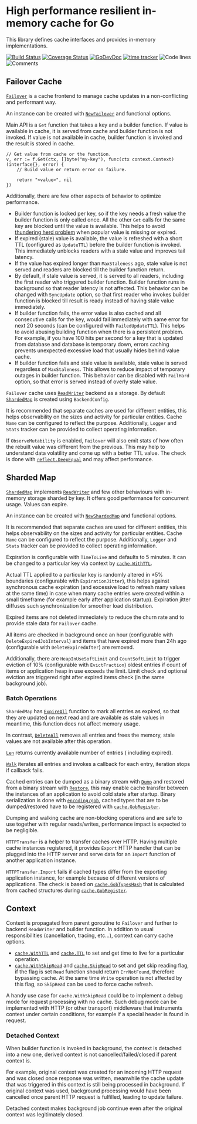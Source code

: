 # High performance resilient in-memory cache for Go

This library defines cache interfaces and provides in-memory implementations.

[![Build Status](https://github.com/bool64/cache/workflows/test-unit/badge.svg)](https://github.com/bool64/cache/actions?query=branch%3Amaster+workflow%3Atest-unit)
[![Coverage Status](https://codecov.io/gh/bool64/cache/branch/master/graph/badge.svg)](https://codecov.io/gh/bool64/cache)
[![GoDevDoc](https://img.shields.io/badge/dev-doc-00ADD8?logo=go)](https://pkg.go.dev/github.com/bool64/cache)
[![time tracker](https://wakatime.com/badge/github/bool64/cache.svg)](https://wakatime.com/badge/github/bool64/cache)
![Code lines](https://sloc.xyz/github/bool64/cache/?category=code)
![Comments](https://sloc.xyz/github/bool64/cache/?category=comments)

## Failover Cache

[`Failover`](https://pkg.go.dev/github.com/bool64/cache#Failover) is a cache frontend to manage cache updates in a
non-conflicting and performant way.

An instance can be created with [`NewFailover`](https://pkg.go.dev/github.com/bool64/cache#NewFailover) and functional
options.

Main API is a `Get` function that takes a key and a builder function. If value is available in cache, it is served from
cache and builder function is not invoked. If value is not available in cache, builder function is invoked and the
result is stored in cache.

```
// Get value from cache or the function.
v, err := f.Get(ctx, []byte("my-key"), func(ctx context.Context) (interface{}, error) {
    // Build value or return error on failure.

    return "<value>", nil
})
```

Additionally, there are few other aspects of behavior to optimize performance.

* Builder function is locked per key, so if the key needs a fresh value the builder function is only called once. All
  the other `Get` calls for the same key are blocked until the value is available. This helps to avoid
  [thundering herd problem](https://en.wikipedia.org/wiki/Thundering_herd_problem) when popular value is missing or
  expired.
* If expired (stale) value is available, the value is refreshed with a short TTL (configured as `UpdateTTL`) before the
  builder function is invoked. This immediately unblocks readers with a stale value and improves tail latency.
* If the value has expired longer than `MaxStaleness` ago, stale value is not served and readers are blocked till the
  builder function return.
* By default, if stale value is served, it is served to all readers, including the first reader who triggered builder
  function. Builder function runs in background so that reader latency is not affected. This behavior can be changed
  with `SyncUpdate` option, so that first reader who invokes builder function is blocked till result is ready instead of
  having stale value immediately.
* If builder function fails, the error value is also cached and all consecutive calls for the key, would fail
  immediately with same error for next 20 seconds (can be configured with `FailedUpdateTTL`). This helps to avoid
  abusing building function when there is a persistent problem. For example, if you have 100 hits per second for a key
  that is updated from database and database is temporary down, errors caching prevents unexpected excessive load that
  usually hides behind value cache.
* If builder function fails and stale value is available, stale value is served regardless of `MaxStaleness`. This
  allows to reduce impact of temporary outages in builder function. This behavior can be disabled with `FailHard`
  option, so that error is served instead of overly stale value.

`Failover` cache uses [`ReadWriter`](https://pkg.go.dev/github.com/bool64/cache#ReadWriter) backend as a storage. By
default [`ShardedMap`](https://pkg.go.dev/github.com/bool64/cache#ShardedMap) is created using `BackendConfig`.

It is recommended that separate caches are used for different entities, this helps observability on the sizes and
activity for particular entities. Cache `Name` can be configured to reflect the purpose. Additionally, `Logger`
and `Stats` tracker can be provided to collect operating information.

If `ObserveMutability` is enabled, `Failover` will also emit stats of how often the rebuilt value was different from the
previous. This may help to understand data volatility and come up with a better TTL value. The check is done
with [`reflect.DeepEqual`](https://pkg.go.dev/reflect#DeepEqual) and may affect performance.

## Sharded Map

[`ShardedMap`](https://pkg.go.dev/github.com/bool64/cache#ShardedMap)
implements [`ReadWriter`](https://pkg.go.dev/github.com/bool64/cache#ReadWriter) and few other behaviours with in-memory
storage sharded by key. It offers good performance for concurrent usage. Values can expire.

An instance can be created with [`NewShardedMap`](https://pkg.go.dev/github.com/bool64/cache#NewShardedMap) and
functional options.

It is recommended that separate caches are used for different entities, this helps observability on the sizes and
activity for particular entities. Cache `Name` can be configured to reflect the purpose. Additionally, `Logger`
and `Stats` tracker can be provided to collect operating information.

Expiration is configurable with `TimeToLive` and defaults to 5 minutes. It can be changed to a particular key via
context by [`cache.WithTTL`](https://pkg.go.dev/github.com/bool64/cache#WithTTL).

Actual TTL applied to a particular key is randomly altered in ±5% boundaries (configurable with `ExpirationJitter`),
this helps against synchronous cache expiration (and excessive load to refresh many values at the same time) in case
when many cache entries were created within a small timeframe (for example early after application startup). Expiration
jitter diffuses such synchronization for smoother load distribution.

Expired items are not deleted immediately to reduce the churn rate and to provide stale data for `Failover` cache.

All items are checked in background once an hour (configurable with `DeleteExpiredJobInterval`) and items that have
expired more than 24h ago (configurable with `DeleteExpiredAfter`) are removed.

Additionally, there are `HeapInUseSoftLimit` and `CountSoftLimit` to trigger eviction of 10% (configurable
with `EvictFraction`) oldest entries if count of items or application heap in use exceeds the limit. Limit check and
optional eviction are triggered right after expired items check (in the same background job).

### Batch Operations

`ShardedMap` has [`ExpireAll`](https://pkg.go.dev/github.com/bool64/cache#ShardedMap.ExpireAll) function to mark all
entries as expired, so that they are updated on next read and are available as stale values in meantime, this function
does not affect memory usage.

In contrast, [`DeleteAll`](https://pkg.go.dev/github.com/bool64/cache#ShardedMap.DeleteAll) removes all entries and
frees the memory, stale values are not available after this operation.

[`Len`](https://pkg.go.dev/github.com/bool64/cache#ShardedMap.Len) returns currently available number of entries (
including expired).

[`Walk`](https://pkg.go.dev/github.com/bool64/cache#ShardedMap.Walk) iterates all entries and invokes a callback for
each entry, iteration stops if callback fails.

Cached entries can be dumped as a binary stream
with [`Dump`](https://pkg.go.dev/github.com/bool64/cache#ShardedMap.Dump) and restored from a binary stream
with [`Restore`](https://pkg.go.dev/github.com/bool64/cache#ShardedMap.Restore), this may enable cache transfer between
the instances of an application to avoid cold state after startup. Binary serialization is done
with [`encoding/gob`](https://pkg.go.dev/encoding/gob), cached types that are to be dumped/restored have to be
registered with [`cache.GobRegister`](https://pkg.go.dev/github.com/bool64/cache#GobRegister).

Dumping and walking cache are non-blocking operations and are safe to use together with regular reads/writes,
performance impact is expected to be negligible.

`HTTPTransfer` is a helper to transfer caches over HTTP. Having multiple cache instances registered, it
provides `Export` HTTP handler that can be plugged into the HTTP server and serve data for an `Import` function of
another application instance.

`HTTPTransfer.Import` fails if cached types differ from the exporting application instance, for example because of
different versions of applications. The check is based
on [`cache.GobTypesHash`](https://pkg.go.dev/github.com/bool64/cache#GobTypesHash)
that is calculated from cached structures
during [`cache.GobRegister`](https://pkg.go.dev/github.com/bool64/cache#GobRegister).

## Context

Context is propagated from parent goroutine to `Failover` and further to backend `ReadWriter` and builder function. In
addition to usual responsibilities (cancellation, tracing, etc...), context can carry cache options.

* [`cache.WithTTL`](https://pkg.go.dev/github.com/bool64/cache#WithTTL)
  and [`cache.TTL`](https://pkg.go.dev/github.com/bool64/cache#TTL) to set and get time to live for a particular
  operation.
* [`cache.WithSkipRead`](https://pkg.go.dev/github.com/bool64/cache#WithSkipRead)
  and [`cache.SkipRead`](https://pkg.go.dev/github.com/bool64/cache#SkipRead) to set and get skip reading flag, if the
  flag is set `Read` function should return `ErrNotFound`, therefore bypassing cache. At the same time `Write` operation
  is not affected by this flag, so `SkipRead` can be used to force cache refresh.

A handy use case for `cache.WithSkipRead` could be to implement a debug mode for request processing with no cache. Such
debug mode can be implemented with HTTP (or other transport) middleware that instruments context under certain
conditions, for example if a special header is found in request.

### Detached Context

When builder function is invoked in background, the context is detached into a new one, derived context is not
cancelled/failed/closed if parent context is.

For example, original context was created for an incoming HTTP request and was closed once response was written,
meanwhile the cache update that was triggered in this context is still being processed in background. If original
context was used, background processing would have been cancelled once parent HTTP request is fulfilled, leading to
update failure.

Detached context makes background job continue even after the original context was legitimately closed.  